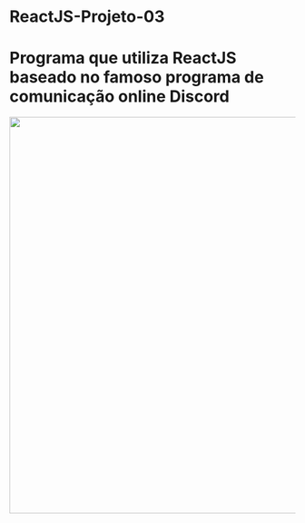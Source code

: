 ﻿# ReactJS-Projeto-03
# Programa que utiliza ReactJS baseado no famoso programa de comunicação online Discord

<div align="center">
<img src="" width="700px" />
</div>

